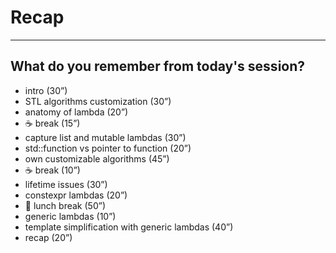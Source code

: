 <!-- .slide: data-background="#111111" -->

# Recap

___
<!-- .element style="font-size: 0.9em"-->

## What do you remember from today's session?

* <!-- .element: class="fragment fade-in" --> intro (30”)
* <!-- .element: class="fragment fade-in" --> STL algorithms customization (30”)
* <!-- .element: class="fragment fade-in" --> anatomy of lambda (20”)
* <!-- .element: class="fragment fade-in" --> ☕️ break (15”)
* <!-- .element: class="fragment fade-in" --> capture list and mutable lambdas (30”)
* <!-- .element: class="fragment fade-in" --> std::function vs pointer to function (20”)
* <!-- .element: class="fragment fade-in" --> own customizable algorithms (45”)
* <!-- .element: class="fragment fade-in" --> ☕️ break (10”)
* <!-- .element: class="fragment fade-in" --> lifetime issues (30”)
* <!-- .element: class="fragment fade-in" --> constexpr lambdas (20”)
* <!-- .element: class="fragment fade-in" --> 🍝 lunch break (50”)
* <!-- .element: class="fragment fade-in" --> generic lambdas (10”)
* <!-- .element: class="fragment fade-in" --> template simplification with generic lambdas (40”)
* <!-- .element: class="fragment fade-in" --> recap (20”)